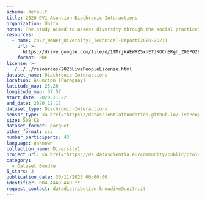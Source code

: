 ```yaml
---
schema: default
title: 2020-DV1-Asuncion-Diachronic-Interactions
organization: Unitn
notes: The study aimed to assess diversity through the social practices and daily behaviors of university students from eight different countries. The research was carried out in two phases. Initially, a large sample of students from Denmark, Italy, Mongolia, Paraguay, the United Kingdom, China, Mexico, and India, completed a survey on their social practices, as well as their socio-demographic, cultural, and psychological elements. In the second phase, a sub-sample of the respondents engaged in a four-week data collection by using an innovative smartphone application called iLog. This app collected data from thirty-four smartphone sensors around the clock, allowing for an in-depth investigation into the diversity and daily routines of university students across countries, both synchronically and diachronically.
resources:
  - name: 2022_WeNet_Diversity1_Technical-Report(2020-2021)
    url: >-
      https://drive.google.com/file/d/1TMrjkAEWRZ5xhETJKOCnERgh_Z06PO2E/view?usp=drive_link
    format: PDF
license: >-
  ./../../resources/2023LivePeopleLicense.html
dataset_name: Diachronic-Interactions
location: Asuncion (Paraguay)
latitude_map: 25.26
longitude_map: 57.57
start_date: 2020.11.22
end_date: 2020.12.17
dataset_type: Diachronic-Interactions
sensor_type: <a href="https://datascientiafoundation.github.io/LivePeople/datasets/2020-DV1-Asunci%C3%B3n-Contribution%20Answers/"> Timediaries answers </a>, <a href="https://datascientiafoundation.github.io/LivePeople/datasets/2020-DV1-Asunci%C3%B3n-Contribution%20Questions/"> Timediaries questions </a>, <a href="https://datascientiafoundation.github.io/LivePeople/datasets/2020-DV1-Asunci%C3%B3n-Contribution%20Confirmation/"> Timediaries confirmation </a>
size: 508 KB
dataset_format: parquet
other_format: csv
number_participants: 43
language: unknown
collection_name: Diversity1
project_url: <a href="https://ds.datascientia.eu/community/public/projects/6b8e2fb9-30d9-4fdb-9116-0cc7cc00ba3e">https://ds.datascientia.eu/community/public/projects/6b8e2fb9-30d9-4fdb-9116-0cc7cc00ba3e</a>
category:
  - Dataset Bundle
5_stars: 3
publication_date: 30/11/2023 00:00:00
identifier: 004.AAAD.AAD.**
request_contact: datadistribution.knowdive@unitn.it
---
```


